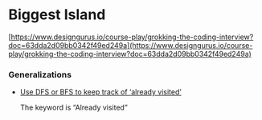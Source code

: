 # Biggest Island

[https://www.designgurus.io/course-play/grokking-the-coding-interview?doc=63dda2d09bb0342f49ed249a](https://www.designgurus.io/course-play/grokking-the-coding-interview?doc=63dda2d09bb0342f49ed249a)

### Generalizations

- [Use DFS or BFS to keep track of ‘already visited’](../../Techniques%204144140dcb42461fba9223a7a967195d/Use%20DFS%20or%20BFS%20to%20keep%20track%20of%20%E2%80%98already%20visited%E2%80%99%20ab91b0d268414367bd8beb4adfd6324b.md)
    
    The keyword is “Already visited”